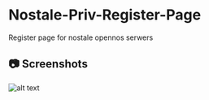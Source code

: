 # Nostale-Priv-Register-Page
Register page for nostale opennos serwers 


## :camera: Screenshots
![alt text][ss1]

[ss1]: https://raw.githubusercontent.com/gorlik1337/Nostale-Priv-Register-Page/master/screanshot/ss.jpg "ss1"